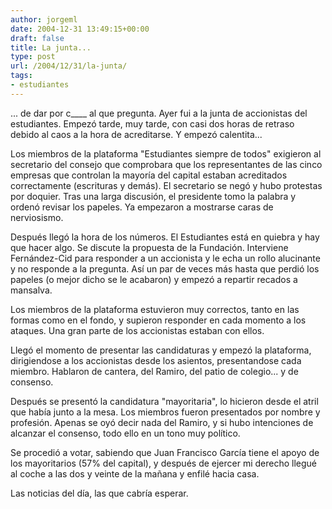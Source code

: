 ```yaml
---
author: jorgeml
date: 2004-12-31 13:49:15+00:00
draft: false
title: La junta...
type: post
url: /2004/12/31/la-junta/
tags:
- estudiantes
---
```


... de dar por c____ al que pregunta. Ayer fui a la junta de accionistas del estudiantes. Empezó tarde, muy tarde, con casi dos horas de retraso debido al caos a la hora de acreditarse. Y empezó calentita...

Los miembros de la plataforma "Estudiantes siempre de todos" exigieron al secretario del consejo que comprobara que los representantes de las cinco empresas que controlan la mayoría del capital estaban acreditados correctamente (escrituras y demás). El secretario se negó y hubo protestas por doquier. Tras una larga discusión, el presidente tomo la palabra y ordenó revisar los papeles. Ya empezaron a mostrarse caras de nerviosismo.

Después llegó la hora de los números. El Estudiantes está en quiebra y hay que hacer algo. Se discute la propuesta de la Fundación. Interviene Fernández-Cid para responder a un accionista y le echa un rollo alucinante y no responde a la pregunta. Así un par de veces más hasta que perdió los papeles (o mejor dicho se le acabaron) y empezó a repartir recados a mansalva.

Los miembros de la plataforma estuvieron muy correctos, tanto en las formas como en el fondo, y supieron responder en cada momento a los ataques. Una gran parte de los accionistas estaban con ellos.

Llegó el momento de presentar las candidaturas y empezó la plataforma, dirigiendose a los accionistas desde los asientos, presentandose cada miembro. Hablaron de cantera, del Ramiro, del patio de colegio... y de consenso.

Después se presentó la candidatura "mayoritaria", lo hicieron desde el atril que había junto a la mesa. Los miembros fueron presentados por nombre y profesión. Apenas se oyó decir nada del Ramiro, y si hubo intenciones de alcanzar el consenso, todo ello en un tono muy político.

Se procedió a votar, sabiendo que Juan Francisco García tiene el apoyo de los mayoritarios (57% del capital), y después de ejercer mi derecho llegué al coche a las dos y veinte de la mañana y enfilé hacia casa.

Las noticias del día, las que cabría esperar.
